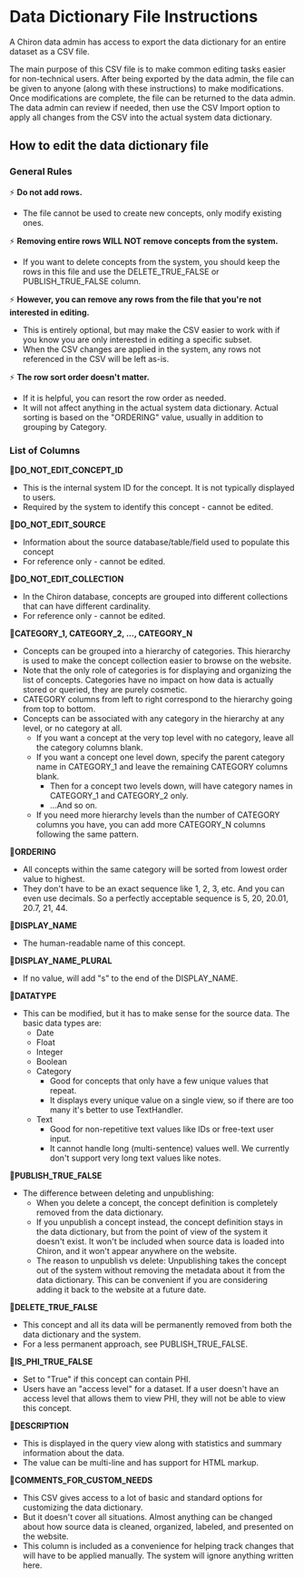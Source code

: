 # Data Dictionary File Instructions

A Chiron data admin has access to export the data dictionary for an entire dataset as a CSV file.

The main purpose of this CSV file is to make common editing tasks easier for non-technical users. After being exported by the data admin, the file can be given to anyone (along with these instructions) to make modifications. Once modifications are complete, the file can be returned to the data admin. The data admin can review if needed, then use the CSV Import option to apply all changes from the CSV into the actual system data dictionary.

## How to edit the data dictionary file

### General Rules

⚡ **Do not add rows.**
- The file cannot be used to create new concepts, only modify existing ones.

⚡ **Removing entire rows WILL NOT remove concepts from the system.**
- If you want to delete concepts from the system, you should keep the rows in this file and use the DELETE_TRUE_FALSE or PUBLISH_TRUE_FALSE column.

⚡ **However, you can remove any rows from the file that you're not interested in editing.**
- This is entirely optional, but may make the CSV easier to work with if you know you are only interested in editing a specific subset.
- When the CSV changes are applied in the system, any rows not referenced in the CSV will be left as-is.

⚡ **The row sort order doesn't matter.**
- If it is helpful, you can resort the row order as needed.
- It will not affect anything in the actual system data dictionary. Actual sorting is based on the "ORDERING" value, usually in addition to grouping by Category.

### List of Columns

💠**DO_NOT_EDIT_CONCEPT_ID**
- This is the internal system ID for the concept. It is not typically displayed to users.
- Required by the system to identify this concept - cannot be edited.

💠**DO_NOT_EDIT_SOURCE**
- Information about the source database/table/field used to populate this concept
- For reference only - cannot be edited.

💠**DO_NOT_EDIT_COLLECTION**
- In the Chiron database, concepts are grouped into different collections that can have different cardinality.
- For reference only - cannot be edited.


💠**CATEGORY_1, CATEGORY_2, ..., CATEGORY_N**
- Concepts can be grouped into a hierarchy of categories. This hierarchy is used to make the concept collection easier to browse on the website.
- Note that the only role of categories is for displaying and organizing the list of concepts. Categories have no impact on how data is actually stored or queried, they are purely cosmetic.
- CATEGORY columns from left to right correspond to the hierarchy going from top to bottom.
- Concepts can be associated with any category in the hierarchy at any level, or no category at all.
	- If you want a concept at the very top level with no category, leave all the category columns blank.
	- If you want a concept one level down, specify the parent category name in CATEGORY_1 and leave the remaining CATEGORY columns blank.
		- Then for a concept two levels down, will have category names in CATEGORY_1 and CATEGORY_2 only.
		- ...And so on.
	- If you need more hierarchy levels than the number of CATEGORY columns you have, you can add more CATEGORY_N columns following the same pattern.

💠**ORDERING**
- All concepts within the same category will be sorted from lowest order value to highest.
- They don't have to be an exact sequence like 1, 2, 3, etc. And you can even use decimals. So a perfectly acceptable sequence is 5, 20, 20.01, 20.7, 21, 44.

💠**DISPLAY_NAME**
- The human-readable name of this concept.

💠**DISPLAY_NAME_PLURAL**
- If no value, will add "s" to the end of the DISPLAY_NAME.

💠**DATATYPE**
- This can be modified, but it has to make sense for the source data. The basic data types are:
	- Date
	- Float
	- Integer
	- Boolean
	- Category
		- Good for concepts that only have a few unique values that repeat.
		- It displays every unique value on a single view, so if there are too many it's better to use TextHandler.
	- Text
		- Good for non-repetitive text values like IDs or free-text user input.
		- It cannot handle long (multi-sentence) values well. We currently don't support very long text values like notes.

💠**PUBLISH_TRUE_FALSE**
- The difference between deleting and unpublishing:
	- When you delete a concept, the concept definition is completely removed from the data dictionary.
	- If you unpublish a concept instead, the concept definition stays in the data dictionary, but from the point of view of the system it doesn't exist. It won't be included when source data is loaded into Chiron, and it won't appear anywhere on the website.
	- The reason to unpublish vs delete: Unpublishing takes the concept out of the system without removing the metadata about it from the data dictionary. This can be convenient if you are considering adding it back to the website at a future date.

💠**DELETE_TRUE_FALSE**
- This concept and all its data will be permanently removed from both the data dictionary and the system.
- For a less permanent approach, see PUBLISH_TRUE_FALSE.

💠**IS_PHI_TRUE_FALSE**
- Set to "True" if this concept can contain PHI.
- Users have an "access level" for a dataset. If a user doesn't have an access level that allows them to view PHI, they will not be able to view this concept.

💠**DESCRIPTION**
- This is displayed in the query view along with statistics and summary information about the data.
- The value can be multi-line and has support for HTML markup.

💠**COMMENTS_FOR_CUSTOM_NEEDS**
- This CSV gives access to a lot of basic and standard options for customizing the data dictionary.
- But it doesn't cover all situations. Almost anything can be changed about how source data is cleaned, organized, labeled, and presented on the website.
- This column is included as a convenience for helping track changes that will have to be applied manually. The system will ignore anything written here.
